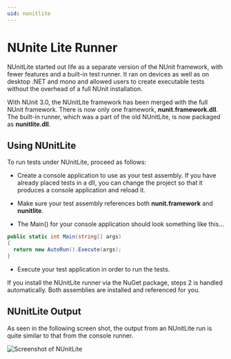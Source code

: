 ```yaml
---
uid: nunitlite
---
```


# NUnite Lite Runner

NUnitLite started out life as a separate version of the NUnit framework, with fewer features and a built-in test runner. It ran on devices as well as on desktop .NET and mono and allowed users to create executable tests without the overhead of a full NUnit installation.

With NUnit 3.0, the NUnitLite framework has been merged with the full NUnit framework. There
is now only one framework, **nunit.framework.dll**. The built-in runner, which was a part of the old NUnitLite, is now packaged as **nunitlite.dll**.

## Using NUnitLite

To run tests under NUnitLite, proceed as follows:

* Create a console application to use as your test assembly. If you have already placed tests in a dll, you can change the project so that it produces a console application and reload it.

* Make sure your test assembly references both **nunit.framework** and **nunitlite**.

* The Main() for your console application should look something like this...

```csharp
public static int Main(string[] args)
{
  return new AutoRun().Execute(args);
}
```

* Execute your test application in order to run the tests.

If you install the NUnitLite runner via the NuGet package, steps 2 is handled
automatically. Both assemblies are installed and referenced for you.

## NUnitLite Output

As seen in the following screen shot, the output from an NUnitLite run is quite similar to that from the console runner.

![Screenshot of NUnitLite](~/images/nunitlite-mock.png)
